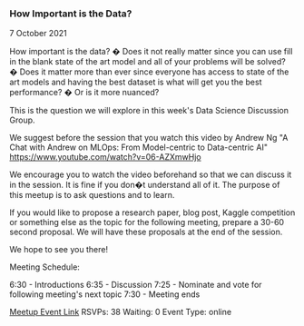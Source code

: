 ### How Important is the Data?
7 October 2021

How important is the data?
� Does it not really matter since you can use fill in the blank state of the art model and all of your problems will be solved?
� Does it matter more than ever since everyone has access to state of the art models and having the best dataset is what will get you the best performance?
� Or is it more nuanced?

This is the question we will explore in this week's Data Science Discussion Group.

We suggest before the session that you watch this video by Andrew Ng "A Chat with Andrew on MLOps: From Model-centric to Data-centric AI" https://www.youtube.com/watch?v=06-AZXmwHjo

We encourage you to watch the video beforehand so that we can discuss it in the session. It is fine if you don�t understand all of it. The purpose of this meetup is to ask questions and to learn.

If you would like to propose a research paper, blog post, Kaggle competition or something else as the topic for the following meeting, prepare a 30-60 second proposal. We will have these proposals at the end of the session.

We hope to see you there!

Meeting Schedule:

6:30 - Introductions
6:35 - Discussion
7:25 - Nominate and vote for following meeting's next topic
7:30 - Meeting ends

[Meetup Event Link](https://www.meetup.com/Data-Science-Discussion-Auckland/events/280353634)
RSVPs: 38
Waiting: 0
Event Type: online
